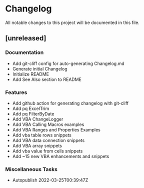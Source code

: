 # Changelog
All notable changes to this project will be documented in this file.

## [unreleased]

### Documentation

- Add git-cliff config for auto-generating Changelog.md
- Generate initial Changelog
- Initialize README
- Add See Also section to README

### Features

- Add github action for generating changelog with git-cliff
- Add pq ExcelTrim
- Add pq FilterByDate
- Add VBA ChangeLogger
- Add VBA Calling Macros examples
- Add VBA Ranges and Properties Examples
- Add vba table rows snippets
- Add VBA data connection snippets
- Add VBA array snippets
- Add vba value from cells snippets
- Add ~15 new VBA enhancements and snippets

### Miscellaneous Tasks

- Autopublish 2022-03-25T00:39:47Z

<!-- generated by git-cliff -->
